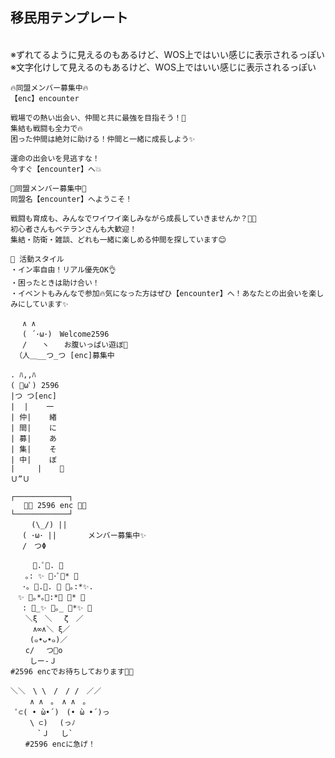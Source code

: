 ## 移民用テンプレート
<br>※ずれてるように見えるのもあるけど、WOS上ではいい感じに表示されるっぽい
<br>※文字化けして見えるのもあるけど、WOS上ではいい感じに表示されるっぽい
<br>
```
🔥同盟メンバー募集中🔥
【enc】encounter

戦場での熱い出会い、仲間と共に最強を目指そう！💪
集結も戦闘も全力で🔥
困った仲間は絶対に助ける！仲間と一緒に成長しよう✨

運命の出会いを見逃すな！
今すぐ【encounter】へ💥
```
```
🌟同盟メンバー募集中🌟
同盟名【encounter】へようこそ！

戦闘も育成も、みんなでワイワイ楽しみながら成長していきませんか？💪✨
初心者さんもベテランさんも大歓迎！
集結・防衛・雑談、どれも一緒に楽しめる仲間を探しています😊

📌 活動スタイル
・イン率自由！リアル優先OK👌
・困ったときは助け合い！
・イベントもみんなで参加🔥気になった方はぜひ【encounter】へ！あなたとの出会いを楽しみにしています✨

```
```
　 ∧ ∧　　　　　　 
 　( ´･ω･)　Welcome2596
 　/　　ヽ　　お腹いっぱい遊ぼ💛
 （人＿__つ_つ [enc]募集中
```
```
. ﾊ,,ﾊ
( ﾟωﾟ) 2596
|つ つ[enc]
|  |    一
| 仲|    緖
| 間|    に
| 募|    あ
| 集|    そ
| 中|    ぼ
|     |    💛
Ｕ”Ｕ
```
```
┌────────────┐
   💛🌹 2596 enc 🌹💛
└────────────┘
　   (\_/) ||
　 ( ･ω･ ||       メンバー募集中✨
　 /　つΦ
```
```
　　　.ﾟ. 
　　｡: ✨ ･ﾟ🐋* 
　 ･｡ .🐋.  ｡:*✨.
　✨ ｡*｡:*🐋 * 
　 : _✨ ｡_ *✨ 
　　＼ξ　＼　 ζ　／
　　　∧∞∧＼ ξ／
　 　(๑•ᴗ•๑)／ 
　　c/　 つ🎀o
　　 しー-Ｊ
#2596 encでお待ちしております💛🌹
```
```
＼＼　\ \　/　/ /　／／
　　 ∧ ∧　｡　∧ ∧　｡
 ﾟ⊂( • ̀ω•́ )　(• ̀ω •́ )っ
　　 \ ⊂)　 (っﾉ
　　　 `Ｊ　 し`
　　#2596 encに急げ！
```
